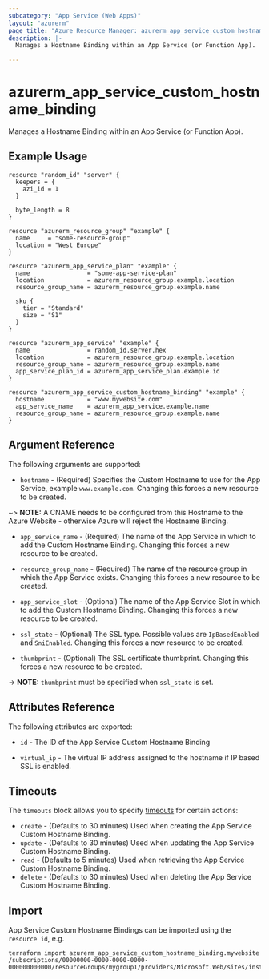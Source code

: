 ```yaml
---
subcategory: "App Service (Web Apps)"
layout: "azurerm"
page_title: "Azure Resource Manager: azurerm_app_service_custom_hostname_binding"
description: |-
  Manages a Hostname Binding within an App Service (or Function App).

---
```


# azurerm_app_service_custom_hostname_binding

Manages a Hostname Binding within an App Service (or Function App).

## Example Usage

```hcl
resource "random_id" "server" {
  keepers = {
    azi_id = 1
  }

  byte_length = 8
}

resource "azurerm_resource_group" "example" {
  name     = "some-resource-group"
  location = "West Europe"
}

resource "azurerm_app_service_plan" "example" {
  name                = "some-app-service-plan"
  location            = azurerm_resource_group.example.location
  resource_group_name = azurerm_resource_group.example.name

  sku {
    tier = "Standard"
    size = "S1"
  }
}

resource "azurerm_app_service" "example" {
  name                = random_id.server.hex
  location            = azurerm_resource_group.example.location
  resource_group_name = azurerm_resource_group.example.name
  app_service_plan_id = azurerm_app_service_plan.example.id
}

resource "azurerm_app_service_custom_hostname_binding" "example" {
  hostname            = "www.mywebsite.com"
  app_service_name    = azurerm_app_service.example.name
  resource_group_name = azurerm_resource_group.example.name
}
```

## Argument Reference

The following arguments are supported:

* `hostname` - (Required) Specifies the Custom Hostname to use for the App Service, example `www.example.com`. Changing this forces a new resource to be created.

~> **NOTE:** A CNAME needs to be configured from this Hostname to the Azure Website - otherwise Azure will reject the Hostname Binding.

* `app_service_name` - (Required) The name of the App Service in which to add the Custom Hostname Binding. Changing this forces a new resource to be created.

* `resource_group_name` - (Required) The name of the resource group in which the App Service exists. Changing this forces a new resource to be created.

* `app_service_slot` - (Optional) The name of the App Service Slot in which to add the Custom Hostname Binding. Changing this forces a new resource to be created.

* `ssl_state` - (Optional) The SSL type. Possible values are `IpBasedEnabled` and `SniEnabled`. Changing this forces a new resource to be created.

* `thumbprint` - (Optional) The SSL certificate thumbprint. Changing this forces a new resource to be created.

-> **NOTE:** `thumbprint` must be specified when `ssl_state` is set.

## Attributes Reference

The following attributes are exported:

* `id` - The ID of the App Service Custom Hostname Binding

* `virtual_ip` - The virtual IP address assigned to the hostname if IP based SSL is enabled.

## Timeouts

The `timeouts` block allows you to specify [timeouts](https://www.terraform.io/docs/configuration/resources.html#timeouts) for certain actions:

* `create` - (Defaults to 30 minutes) Used when creating the App Service Custom Hostname Binding.
* `update` - (Defaults to 30 minutes) Used when updating the App Service Custom Hostname Binding.
* `read` - (Defaults to 5 minutes) Used when retrieving the App Service Custom Hostname Binding.
* `delete` - (Defaults to 30 minutes) Used when deleting the App Service Custom Hostname Binding.

## Import

App Service Custom Hostname Bindings can be imported using the `resource id`, e.g.

```shell
terraform import azurerm_app_service_custom_hostname_binding.mywebsite /subscriptions/00000000-0000-0000-0000-000000000000/resourceGroups/mygroup1/providers/Microsoft.Web/sites/instance1/hostNameBindings/mywebsite.com
```
